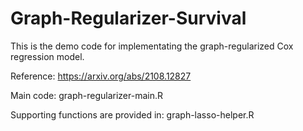 # Graph-Regularizer-Survival

This is the demo code for implementating the graph-regularized Cox regression model.

Reference: https://arxiv.org/abs/2108.12827

Main code: graph-regularizer-main.R

Supporting functions are provided in: graph-lasso-helper.R


